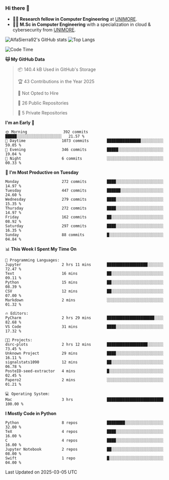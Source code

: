 ### Hi there 👋
- 👨‍💻 **Research fellow in Computer Engineering** at [UNIMORE](https://international.unimore.it/).
- 👨‍🎓 **M.Sc in Computer Engineering** with a specialization in cloud & cybersecurity from [UNIMORE](https://international.unimore.it/).


![AlfaSierra92's GitHub stats](https://github-readme-stats.vercel.app/api?username=AlfaSierra92&theme=nord)
![Top Langs](https://github-readme-stats.vercel.app/api/top-langs/?username=AlfaSierra92&theme=nord&layout=compact)

<!--START_SECTION:waka-->
![Code Time](http://img.shields.io/badge/Code%20Time-222%20hrs%2036%20mins-blue)

**🐱 My GitHub Data** 

> 📦 140.4 kB Used in GitHub's Storage 
 > 
> 🏆 43 Contributions in the Year 2025
 > 
> 🚫 Not Opted to Hire
 > 
> 📜 26 Public Repositories 
 > 
> 🔑 5 Private Repositories 
 > 
**I'm an Early 🐤** 

```text
🌞 Morning                392 commits         █████░░░░░░░░░░░░░░░░░░░░   21.57 % 
🌆 Daytime                1073 commits        ███████████████░░░░░░░░░░   59.05 % 
🌃 Evening                346 commits         █████░░░░░░░░░░░░░░░░░░░░   19.04 % 
🌙 Night                  6 commits           ░░░░░░░░░░░░░░░░░░░░░░░░░   00.33 % 
```
📅 **I'm Most Productive on Tuesday** 

```text
Monday                   272 commits         ████░░░░░░░░░░░░░░░░░░░░░   14.97 % 
Tuesday                  447 commits         ██████░░░░░░░░░░░░░░░░░░░   24.60 % 
Wednesday                279 commits         ████░░░░░░░░░░░░░░░░░░░░░   15.35 % 
Thursday                 272 commits         ████░░░░░░░░░░░░░░░░░░░░░   14.97 % 
Friday                   162 commits         ██░░░░░░░░░░░░░░░░░░░░░░░   08.92 % 
Saturday                 297 commits         ████░░░░░░░░░░░░░░░░░░░░░   16.35 % 
Sunday                   88 commits          █░░░░░░░░░░░░░░░░░░░░░░░░   04.84 % 
```


📊 **This Week I Spent My Time On** 

```text
💬 Programming Languages: 
Jupyter                  2 hrs 11 mins       ██████████████████░░░░░░░   72.47 % 
Text                     16 mins             ██░░░░░░░░░░░░░░░░░░░░░░░   09.11 % 
Python                   15 mins             ██░░░░░░░░░░░░░░░░░░░░░░░   08.39 % 
CSV                      12 mins             ██░░░░░░░░░░░░░░░░░░░░░░░   07.00 % 
Markdown                 2 mins              ░░░░░░░░░░░░░░░░░░░░░░░░░   01.32 % 

🔥 Editors: 
PyCharm                  2 hrs 29 mins       █████████████████████░░░░   82.68 % 
VS Code                  31 mins             ████░░░░░░░░░░░░░░░░░░░░░   17.32 % 

🐱‍💻 Projects: 
dsrc-plots               2 hrs 12 mins       ██████████████████░░░░░░░   73.45 % 
Unknown Project          29 mins             ████░░░░░░░░░░░░░░░░░░░░░   16.11 % 
signalstats1090          12 mins             ██░░░░░░░░░░░░░░░░░░░░░░░   06.78 % 
PosteID-seed-extractor   4 mins              █░░░░░░░░░░░░░░░░░░░░░░░░   02.45 % 
Papero2                  2 mins              ░░░░░░░░░░░░░░░░░░░░░░░░░   01.21 % 

💻 Operating System: 
Mac                      3 hrs               █████████████████████████   100.00 % 
```

**I Mostly Code in Python** 

```text
Python                   8 repos             ████████░░░░░░░░░░░░░░░░░   32.00 % 
TeX                      4 repos             ████░░░░░░░░░░░░░░░░░░░░░   16.00 % 
C                        4 repos             ████░░░░░░░░░░░░░░░░░░░░░   16.00 % 
Jupyter Notebook         2 repos             ██░░░░░░░░░░░░░░░░░░░░░░░   08.00 % 
Swift                    1 repo              █░░░░░░░░░░░░░░░░░░░░░░░░   04.00 % 
```




 Last Updated on 2025-03-05 UTC
<!--END_SECTION:waka-->

<!--
**AlfaSierra92/AlfaSierra92** is a ✨ _special_ ✨ repository because its `README.md` (this file) appears on your GitHub profile.

Here are some ideas to get you started:

- 🔭 I’m currently working on ...
- 🌱 I’m currently learning ...
- 👯 I’m looking to collaborate on ...
- 🤔 I’m looking for help with ...
- 💬 Ask me about ...
- 📫 How to reach me: ...
- 😄 Pronouns: ...
- ⚡ Fun fact: ...
-->
